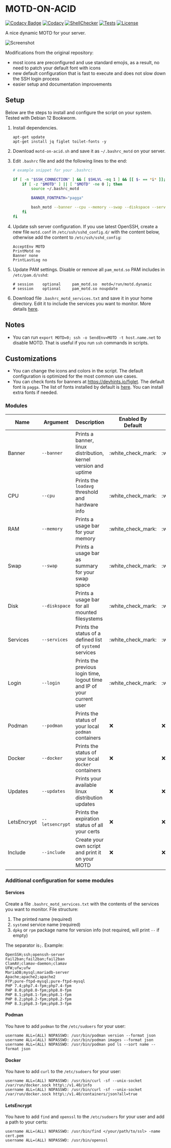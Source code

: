 # MOTD-ON-ACID

[![Codacy Badge](https://app.codacy.com/project/badge/Grade/104ac2a47a36438c9492dac2cf37c851)](https://app.codacy.com/gh/rvalitov/motd-on-acid/dashboard?utm_source=gh&utm_medium=referral&utm_content=&utm_campaign=Badge_grade)
[![Codacy](https://github.com/rvalitov/motd-on-acid/actions/workflows/codacy.yml/badge.svg)](https://github.com/rvalitov/motd-on-acid/actions/workflows/codacy.yml)
[![ShellChecker](https://github.com/rvalitov/motd-on-acid/actions/workflows/sh-checker.yml/badge.svg)](https://github.com/rvalitov/motd-on-acid/actions/workflows/sh-checker.yml)
[![Tests](https://github.com/rvalitov/motd-on-acid/actions/workflows/node.js.yml/badge.svg)](https://github.com/rvalitov/motd-on-acid/actions/workflows/node.js.yml)
[![License](https://img.shields.io/github/license/rvalitov/motd-on-acid.svg)](https://github.com/rvalitov/motd-on-acid/blob/master/LICENSE)

A nice dynamic MOTD for your server.

![Screenshot](preview.png)

Modifications from the original repository:

* most icons are preconfigured and use standard emojis, as a result, no need to patch your default font with icons
* new default configuration that is fast to execute and does not slow down the SSH login process
* easier setup and documentation improvements

## Setup

Below are the steps to install and configure the script on your system. Tested with Debian 12 Bookworm.

1. Install dependencies.

   ```console
   apt-get update
   apt-get install jq figlet toilet-fonts -y
   ```

2. Download `motd-on-acid.sh` and save it as `~/.bashrc_motd` on your server.

3. Edit `.bashrc` file and add the following lines to the end:

   ```sh
   # example snippet for your .bashrc:

   if [ -n "$SSH_CONNECTION" ] && [ $SHLVL -eq 1 ] && [[ $- == *i* ]]; then
       if [ -z "$MOTD" ] || [ "$MOTD" -ne 0 ]; then
           source ~/.bashrc_motd

           BANNER_FONTPATH="pagga"

           bash_motd --banner --cpu --memory --swap --diskspace --services --login
       fi
   fi
   ```

4. Update ssh server configuration.
   If you use latest OpenSSH, create a new file `motd.conf` in `/etc/ssh/sshd_config.d/` with the  content below,
   otherwise add the content to `/etc/ssh/sshd_config`:

   ```text
   AcceptEnv MOTD
   PrintMotd no
   Banner none
   PrintLastLog no
   ```

5. Update PAM settings. Disable or remove all `pam_motd.so` PAM includes in `/etc/pam.d/sshd`:

   ```text
   # session    optional     pam_motd.so  motd=/run/motd.dynamic
   # session    optional     pam_motd.so noupdate
   ```

6. Download file `.bashrc_motd_services.txt` and save it in your home directory.
   Edit it to include the services you want to monitor.
   More details [here](#services).

## Notes

* You can run `export MOTD=0; ssh -o SendEnv=MOTD -t host.name.net` to disable MOTD.
  That is useful if you run `ssh` commands in scripts.

## Customizations

* You can change the icons and colors in the script.
  The default configuration is optimized for the most common use cases.
* You can check fonts for banners at <https://devhints.io/figlet>.
  The default font is `pagga`.
  The list of fonts installed by default is [here](https://packages.debian.org/bookworm/all/toilet-fonts/filelist).
  You can install extra fonts if needed.

### Modules

| Name        | Argument        | Description                                                             | Enabled By Default | Default Icons Configured |
|-------------|-----------------|-------------------------------------------------------------------------|--------------------|--------------------------|
| Banner      | `--banner`      | Prints a banner, linux distribution, kernel version and uptime          | :white\_check\_mark: | :white\_check\_mark:       |
| CPU         | `--cpu`         | Prints the `loadavg` threshold and hardware info                        | :white\_check\_mark: | :white\_check\_mark:       |
| RAM         | `--memory`      | Prints a usage bar for your memory                                      | :white\_check\_mark: | :white\_check\_mark:       |
| Swap        | `--swap`        | Prints a usage bar as summary for your swap space                       | :white\_check\_mark: | :white\_check\_mark:       |
| Disk        | `--diskspace`   | Prints a usage bar for all mounted filesystems                          | :white\_check\_mark: | :white\_check\_mark:       |
| Services    | `--services`    | Prints the status of a defined list of `systemd` services               | :white\_check\_mark: | :white\_check\_mark:       |
| Login       | `--login`       | Prints the previous login time, logout time and IP of your current user | :white\_check\_mark: | :white\_check\_mark:       |
| Podman      | `--podman`      | Prints the status of your local `podman` containers                     | :x:                | :x:                      |
| Docker      | `--docker`      | Prints the status of your local `docker` containers                     | :x:                | :x:                      |
| Updates     | `--updates`     | Prints your available linux distribution updates                        | :x:                | :x:                      |
| LetsEncrypt | `--letsencrypt` | Prints the expiration status of all your certs                          | :x:                | :x:                      |
| Include     | `--include`     | Create your own script and print it on your MOTD                        | :x:                | :x:                      |

### Additional configuration for some modules

#### Services

Create a file `.bashrc_motd_services.txt` with the contents of the services you want to monitor.
File structure:

1. The printed name (required)
2. `systemd` service name (required)
3. `dpkg` or `rpm` package name for version info (not required, will print `--` if empty)

The separator is`;`. Example:

```text
OpenSSH;ssh;openssh-server
Fail2ban;fail2ban;fail2ban
ClamAV;clamav-daemon;clamav
UFW;ufw;ufw
MariaDB;mysql;mariadb-server
Apache;apache2;apache2
FTP;pure-ftpd-mysql;pure-ftpd-mysql
PHP 7.4;php7.4-fpm;php7.4-fpm
PHP 8.0;php8.0-fpm;php8.0-fpm
PHP 8.1;php8.1-fpm;php8.1-fpm
PHP 8.2;php8.2-fpm;php8.2-fpm
PHP 8.3;php8.3-fpm;php8.3-fpm
```

#### Podman

You have to add `podman` to the `/etc/sudoers` for your user:

```text
username ALL=(ALL) NOPASSWD: /usr/bin/podman version --format json
username ALL=(ALL) NOPASSWD: /usr/bin/podman images --format json
username ALL=(ALL) NOPASSWD: /usr/bin/podman pod ls --sort name --format json
```

#### Docker

You have to add `curl` to the `/etc/sudoers` for your user:

```text
username ALL=(ALL) NOPASSWD: /usr/bin/curl -sf --unix-socket /var/run/docker.sock http\:/v1.40/info
username ALL=(ALL) NOPASSWD: /usr/bin/curl -sf --unix-socket /var/run/docker.sock http\:/v1.40/containers/json?all=true
```

#### LetsEncrypt

You have to add `find` and `openssl` to the `/etc/sudoers` for your user and add a path to your certs:

```text
username ALL=(ALL) NOPASSWD: /usr/bin/find </your/path/to/ssl> -name cert.pem
username ALL=(ALL) NOPASSWD: /usr/bin/openssl
```
